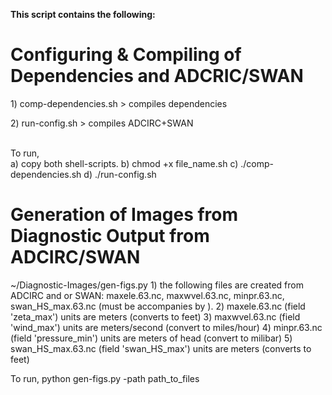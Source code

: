 <b>This script contains the following:</b> 

<h1>Configuring & Compiling of Dependencies and ADCRIC/SWAN</h1>
<p>1) comp-dependencies.sh  > compiles dependencies</p>
<p>2) run-config.sh         > compiles ADCIRC+SWAN </p>
<br>
To run,
<br>
a) copy both shell-scripts.
b) chmod +x file_name.sh
c) ./comp-dependencies.sh
d) ./run-config.sh

<h1>Generation of Images from Diagnostic Output from ADCIRC/SWAN</h1>
~/Diagnostic-Images/gen-figs.py
1) the following files are created from ADCIRC and or SWAN: maxele.63.nc, maxwvel.63.nc, minpr.63.nc, swan_HS_max.63.nc (must be accompanies by ).
2) maxele.63.nc (field 'zeta_max') units are meters (converts to feet)
3) maxwvel.63.nc (field 'wind_max') units are meters/second (convert to miles/hour)
4) minpr.63.nc (field 'pressure_min') units are meters of head (convert to milibar) 
5) swan_HS_max.63.nc (field 'swan_HS_max') units are meters (converts to feet)

To run,
python gen-figs.py -path path_to_files

